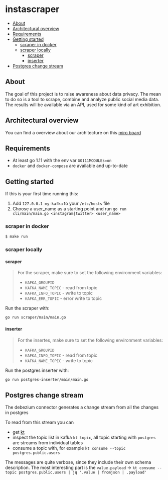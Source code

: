 # instascraper

- [About](#about)
- [Architectural overview](#architectural-overview)
- [Requirements](#requirements)
- [Getting started](#getting-started)
  - [scraper in docker](#scraper-in-docker)
  - [scraper locally](#scraper-locally)
    - [scraper](#scraper)
    - [inserter](#inserter)
- [Postgres change stream](#postgres-change-stream)

## About
The goal of this project is to raise awareness about data privacy. The mean to do so is a tool to scrape, combine and analyze public social media data.
The results will be available via an API, used for some kind of art exhibition.

## Architectural overview
You can find a overview about our architecture on this [miro board](https://miro.com/app/board/o9J_kw7a-qM=/)

## Requirements

- At least go 1.11 with the env var `GO111MODULEs=on`
- `docker` and `docker-compose` are available and up-to-date

## Getting started

If this is your first time running this:

1. Add `127.0.0.1 my-kafka` to your `/etc/hosts` file
2. Choose a user_name as a starting point and run `go run cli/main/main.go <instagram|twitter> <user_name>`

### scraper in docker

```bash
$ make run
```

### scraper locally

#### scraper

> For the scraper, make sure to set the following environment variables:
> - `KAFKA_GROUPID`
> - `KAFKA_NAME_TOPIC` - read from topic
> - `KAFKA_INFO_TOPIC` - write to topic
> - `KAFKA_ERR_TOPIC` - error write to topic

Run the scraper with:
```bash
go run scraper/main/main.go
```

#### inserter

> For the insertes, make sure to set the following environment variables:
> - `KAFKA_GROUPID`
> - `KAFKA_INFO_TOPIC` - read from topic
> - `KAFKA_NAME_TOPIC` - write to topic

Run the postgres inserter with:
```bash
go run postgres-inserter/main/main.go
```

## Postgres change stream

The debezium connector generates a change stream from all the changes in postgres

To read from this stream you can

- get [kt](https://github.com/fgeller/kt)
- inspect the topic list in kafka `kt topic`, all topic starting with `postgres` are streams from individual tables
- consume a topic with, for example `kt consume --topic postgres.public.users`

The messages are quite verbose, since they include their own schema description. The most interesting part is the `value.payload` -> `kt consume --topic postgres.public.users | jq '.value | fromjson | .payload'`
